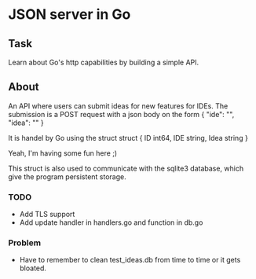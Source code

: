 # JSON server in Go

## Task
Learn about Go's http capabilities by building a simple API.

## About
An API where users can submit ideas for new features for IDEs. The submission is a POST
request with a json body on the form
{ 
    "ide": "<the IDE in question>",
    "idea": "<the suggestion>"
}

It is handel by Go using the struct
struct {
    ID int64,
    IDE string,
    Idea string
}

Yeah, I'm having some fun here ;) 

This struct is also used to communicate with the sqlite3 database, which give the program persistent storage.

### TODO
* Add TLS support
* Add update handler in handlers.go and function in db.go

### Problem
* Have to remember to clean test_ideas.db from time to time or it gets bloated.